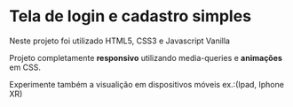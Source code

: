 # Tela de login e cadastro simples

Neste projeto foi utilizado HTML5, CSS3 e Javascript Vanilla

Projeto completamente **responsivo** utilizando media-queries e **animações** em CSS.

Experimente também a visualição em dispositivos móveis ex.:(Ipad, Iphone XR)



